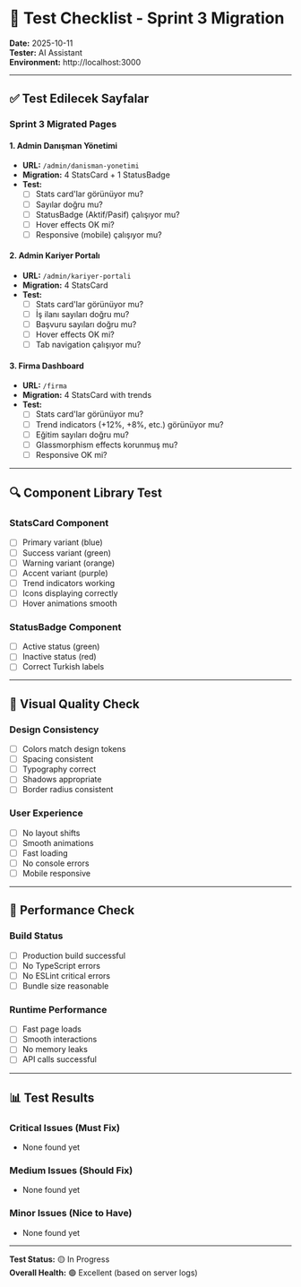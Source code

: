 # 🧪 Test Checklist - Sprint 3 Migration

**Date:** 2025-10-11  
**Tester:** AI Assistant  
**Environment:** http://localhost:3000

---

## ✅ Test Edilecek Sayfalar

### Sprint 3 Migrated Pages

#### 1. Admin Danışman Yönetimi
- **URL:** `/admin/danisman-yonetimi`
- **Migration:** 4 StatsCard + 1 StatusBadge
- **Test:**
  - [ ] Stats card'lar görünüyor mu?
  - [ ] Sayılar doğru mu?
  - [ ] StatusBadge (Aktif/Pasif) çalışıyor mu?
  - [ ] Hover effects OK mi?
  - [ ] Responsive (mobile) çalışıyor mu?

#### 2. Admin Kariyer Portalı
- **URL:** `/admin/kariyer-portali`
- **Migration:** 4 StatsCard
- **Test:**
  - [ ] Stats card'lar görünüyor mu?
  - [ ] İş ilanı sayıları doğru mu?
  - [ ] Başvuru sayıları doğru mu?
  - [ ] Hover effects OK mi?
  - [ ] Tab navigation çalışıyor mu?

#### 3. Firma Dashboard
- **URL:** `/firma`
- **Migration:** 4 StatsCard with trends
- **Test:**
  - [ ] Stats card'lar görünüyor mu?
  - [ ] Trend indicators (+12%, +8%, etc.) görünüyor mu?
  - [ ] Eğitim sayıları doğru mu?
  - [ ] Glassmorphism effects korunmuş mu?
  - [ ] Responsive OK mi?

---

## 🔍 Component Library Test

### StatsCard Component
- [ ] Primary variant (blue)
- [ ] Success variant (green)
- [ ] Warning variant (orange)
- [ ] Accent variant (purple)
- [ ] Trend indicators working
- [ ] Icons displaying correctly
- [ ] Hover animations smooth

### StatusBadge Component
- [ ] Active status (green)
- [ ] Inactive status (red)
- [ ] Correct Turkish labels

---

## 🎨 Visual Quality Check

### Design Consistency
- [ ] Colors match design tokens
- [ ] Spacing consistent
- [ ] Typography correct
- [ ] Shadows appropriate
- [ ] Border radius consistent

### User Experience
- [ ] No layout shifts
- [ ] Smooth animations
- [ ] Fast loading
- [ ] No console errors
- [ ] Mobile responsive

---

## 🚀 Performance Check

### Build Status
- [ ] Production build successful
- [ ] No TypeScript errors
- [ ] No ESLint critical errors
- [ ] Bundle size reasonable

### Runtime Performance
- [ ] Fast page loads
- [ ] Smooth interactions
- [ ] No memory leaks
- [ ] API calls successful

---

## 📊 Test Results

### Critical Issues (Must Fix)
- None found yet

### Medium Issues (Should Fix)
- None found yet

### Minor Issues (Nice to Have)
- None found yet

---

**Test Status:** 🟡 In Progress  
**Overall Health:** 🟢 Excellent (based on server logs)

